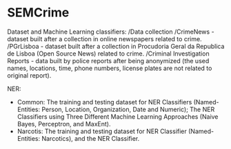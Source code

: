 # SEMCrime

Dataset and Machine Learning classifiers:
	/Data collection
		/CrimeNews - dataset built after a collection in online newspapers related to crime.
		/PGrLisboa - dataset built after a collection in Procudoria Geral da Republica de Lisboa (Open Source News) related to crime.
		/Criminal Investigation Reports - data built by police reports after being anonymized (the used names, locations, time, phone numbers, license plates are not related to original report).
					

NER:
- Common: The training and testing dataset for NER Classifiers (Named-Entities: Person, Location, Organization, Date and Numeric);
		  The NER Classifiers using Three Different Machine Learning Approaches (Naive Bayes, Perceptron, and MaxEnt). 	
- Narcotis: The training and testing dataset for NER Classifier (Named-Entities: Narcotics), and the NER Classifier.
